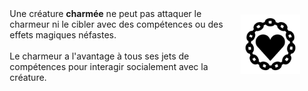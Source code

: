 <div class="warning" style='background-color:var(--bg); border-left: solid var(--title) 4px; border-radius: 4px;'>
<p style='padding:0.7em; margin-left:0.7em; display: inline-block;'>
<img src="../../Illustrations/Conditions/Charmed.png" style="width:20%;  float:right; padding:0.7em">
Une créature <b>charmée</b> ne peut pas attaquer le charmeur ni le cibler avec des compétences ou des effets magiques néfastes.<br><br>
Le charmeur a l'avantage à tous ses jets de compétences pour interagir socialement avec la créature.<br>
</p>
</div>
